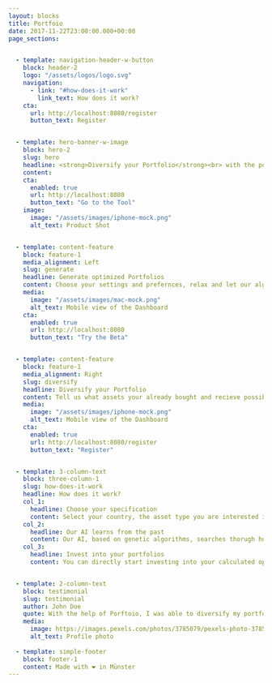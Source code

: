 ```yaml
---
layout: blocks
title: Portfoio
date: 2017-11-22T23:00:00.000+00:00
page_sections:


  - template: navigation-header-w-button
    block: header-2
    logo: "/assets/logos/logo.svg"
    navigation:
      - link: "#how-does-it-work"
        link_text: How does it work?
    cta:
      url: http://localhost:8080/register
      button_text: Register


  - template: hero-banner-w-image
    block: hero-2
    slug: hero
    headline: <strong>Diversify your Portfolio</strong><br> with the power of AI
    content:
    cta:
      enabled: true
      url: http://localhost:8080
      button_text: "Go to the Tool"
    image:
      image: "/assets/images/iphone-mock.png"
      alt_text: Product Shot


  - template: content-feature
    block: feature-1
    media_alignment: Left
    slug: generate
    headline: Generate optimized Portfolios
    content: Choose your settings and prefernces, relax and let our algorithm do your work. Choose from a set of optimized portfolios based on your risk return preferneces.
    media:
      image: "/assets/images/mac-mock.png"
      alt_text: Mobile view of the Dashboard
    cta:
      enabled: true
      url: http://localhost:8080
      button_text: "Try the Beta"


  - template: content-feature
    block: feature-1
    media_alignment: Right
    slug: diversify
    headline: Diversify your Portfolio
    content: Tell us what assets your already bought and recieve possibilities to diversity your portfolio and lower the risk of fluctuations.
    media:
      image: "/assets/images/iphone-mock.png"
      alt_text: Mobile view of the Dashboard
    cta:
      enabled: true
      url: http://localhost:8080/register
      button_text: "Register"


  - template: 3-column-text
    block: three-column-1
    slug: how-does-it-work
    headline: How does it work?
    col_1:
      headline: Choose your specification
      content: Select your country, the asset type you are interested in and the timerage of which the AI learns.
    col_2:
      headline: Our AI learns from the past
      content: Our AI, based on genetic algorithms, searches thorugh hundredthousand of assets and learns to combine these into diversified portfolios.
    col_3:
      headline: Invest into your portfolios
      content: You can directly start investing into your calculated optimized portfolios, through our service. 


  - template: 2-column-text
    block: testimonial
    slug: testimonial
    author: John Doe
    quote: With the help of Porftoio, I was able to diversify my portfolio very quickly and easily without having to shift everything around.
    media:
      image: https://images.pexels.com/photos/3785079/pexels-photo-3785079.jpeg?auto=compress&cs=tinysrgb&dpr=2&h=750&w=1260
      alt_text: Profile photo
 
  - template: simple-footer
    block: footer-1
    content: Made with ❤︎ in Münster
---
```

